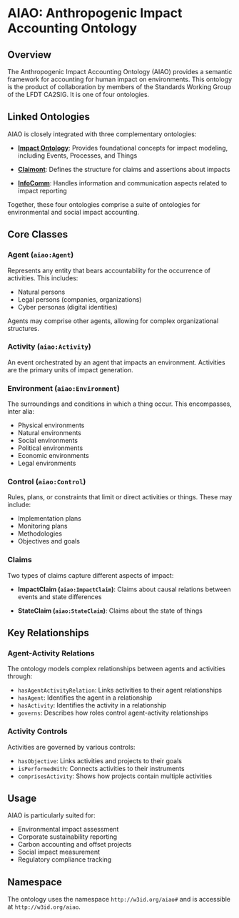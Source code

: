 # AIAO: Anthropogenic Impact Accounting Ontology

## Overview

The Anthropogenic Impact Accounting Ontology (AIAO) provides a semantic framework for accounting for human impact on environments. This ontology is the product of collaboration by members of the Standards Working Group of the LFDT CA2SIG. It is one of four ontologies.

## Linked Ontologies

AIAO is closely integrated with three complementary ontologies:

- **[Impact Ontology](http://w3id.org/impactont)**: Provides foundational concepts for impact modeling, including Events, Processes, and Things

- **[Claimont](http://w3id.org/claimont)**: Defines the structure for claims and assertions about impacts
  
- **[InfoComm](http://w3id.org/infocomm)**: Handles information and communication aspects related to impact reporting

Together, these four ontologies comprise a suite of ontologies for environmental and social impact accounting.

## Core Classes

### Agent (`aiao:Agent`)

Represents any entity that bears accountability for the occurrence of activities. This includes:

- Natural persons
- Legal persons (companies, organizations)
- Cyber personas (digital identities)

Agents may comprise other agents, allowing for complex organizational structures.

### Activity (`aiao:Activity`)

An event orchestrated by an agent that impacts an environment. Activities are the primary units of impact generation.

### Environment (`aiao:Environment`)

The surroundings and conditions in which a thing occur. This encompasses, inter alia:

- Physical environments
- Natural environments
- Social environments
- Political environments
- Economic environments
- Legal environments

### Control (`aiao:Control`)

Rules, plans, or constraints that limit or direct activities or things. These may include:

- Implementation plans
- Monitoring plans
- Methodologies
- Objectives and goals

### Claims

Two types of claims capture different aspects of impact:

- **ImpactClaim (`aiao:ImpactClaim`)**: Claims about causal relations between events and state differences

- **StateClaim (`aiao:StateClaim`)**: Claims about the state of things

## Key Relationships

### Agent-Activity Relations

The ontology models complex relationships between agents and activities through:

- `hasAgentActivityRelation`: Links activities to their agent relationships
- `hasAgent`: Identifies the agent in a relationship
- `hasActivity`: Identifies the activity in a relationship
- `governs`: Describes how roles control agent-activity relationships

### Activity Controls

Activities are governed by various controls:

- `hasObjective`: Links activities and projects to their goals
- `isPerformedWith`: Connects activities to their instruments
- `comprisesActivity`: Shows how projects contain multiple activities

## Usage

AIAO is particularly suited for:

- Environmental impact assessment
- Corporate sustainability reporting
- Carbon accounting and offset projects
- Social impact measurement
- Regulatory compliance tracking

## Namespace

The ontology uses the namespace `http://w3id.org/aiao#` and is accessible at `http://w3id.org/aiao`.
